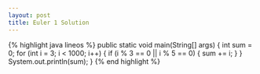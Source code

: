 ```yaml
---
layout: post
title: Euler 1 Solution
---
```


{% highlight java lineos %}
public static void main(String[] args) {
    int sum = 0;
    for (int i = 3; i < 1000; i++) {
        if (i % 3 == 0 || i % 5 == 0) {
            sum += i;
        }
    }
    System.out.println(sum);
}
{% end highlight %}
